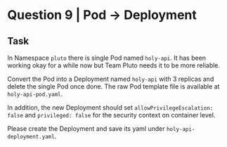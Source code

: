 # Question 9 | Pod -> Deployment

## Task
In Namespace `pluto` there is single Pod named `holy-api`. It has been working okay for a while now but Team Pluto needs it to be more reliable.

Convert the Pod into a Deployment named `holy-api` with 3 replicas and delete the single Pod once done. The raw Pod template file is available at `holy-api-pod.yaml`.

In addition, the new Deployment should set `allowPrivilegeEscalation: false` and `privileged: false` for the security context on container level.

Please create the Deployment and save its yaml under `holy-api-deployment.yaml`.
